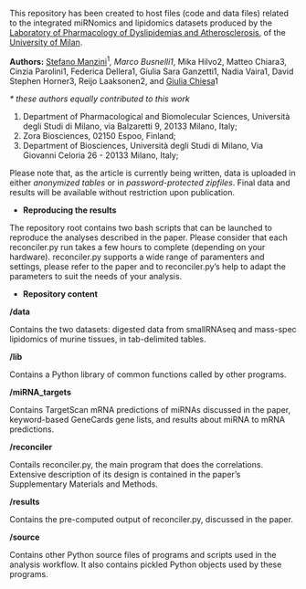 This repository has been created to host files (code and data files) related to the integrated miRNomics and lipidomics datasets produced by the [Laboratory of Pharmacology of Dyslipidemias and Atherosclerosis](http://www.disfeb.unimi.it/ecm/home/ricerca/laboratori-ricerca/laboratorio-di-farmacologia-delle-dislipidemie-e-dellaterosclerosi), of the [University of Milan](http://www.unimi.it/).

**Authors:**
[Stefano Manzini](mailto:stefano.manzini@gmail.com)<sup>1</sup>*, Marco Busnelli1*, Mika Hilvo2, Matteo Chiara3, Cinzia Parolini1, Federica Dellera1, Giulia Sara Ganzetti1, Nadia Vaira1, David Stephen Horner3, Reijo Laaksonen2, and [Giulia Chiesa](mailto:giulia.chiesa@unimi.it)1

 _* these authors equally contributed to this work_

1.	Department of Pharmacological and Biomolecular Sciences, Università degli Studi di Milano, via Balzaretti 9, 20133 Milano, Italy;
2.	Zora Biosciences, 02150 Espoo, Finland;
3.	Department of Biosciences, Università degli Studi di Milano, Via Giovanni Celoria 26 - 20133 Milano, Italy;



Please note that, as the article is currently being written, data is uploaded in either _anonymized tables_ or in _password-protected zipfiles_. Final data and results will be available without restriction upon publication.

- **Reproducing the results**

The repository root contains two bash scripts that can be launched to reproduce the analyses described in the paper. Please consider that each reconciler.py run takes a few hours to complete (depending on your hardware). reconciler.py supports a wide range of paramenters and settings, please refer to the paper and to reconciler.py’s help to adapt the parameters to suit the needs of your analysis.

- **Repository content**

**/data**

Contains the two datasets: digested data from smallRNAseq and mass-spec lipidomics of murine tissues, in tab-delimited tables.

**/lib**

Contains a Python library of common functions called by other programs.

**/miRNA_targets**

Contains TargetScan mRNA predictions of miRNAs discussed in the paper, keyword-based GeneCards gene lists, and results about miRNA to mRNA predictions.

**/reconciler**

Contails reconciler.py, the main program that does the correlations. Extensive description of its design is contained in the paper’s Supplementary Materials and Methods.

**/results**

Contains the pre-computed output of reconciler.py, discussed in the paper.

**/source**

Contains other Python source files of programs and scripts used in the analysis workflow. It also contains pickled Python objects used by these programs.
